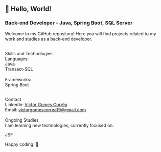    <h2>👋 Hello, World!</h2>
   
  <h3>Back-end Developer - Java, Spring Boot, SQL Server</h3>
Welcome to my GitHub repository! Here you will find projects related to my work and studies as a back-end developer.<br><br>

Skills and Technologies<br>
Languages:<br>
Java <!--<imgsrc="/img/java-logo-1.png" width="200">--><br>
Transact-SQL<br>
<br>
Frameworks:<br>
Spring Boot<br><br>

Contact<br>
LinkedIn: [Victor Gomes Corrêa](https://www.linkedin.com/in/victor-gomes-237998264?lipi=urn%3Ali%3Apage%3Ad_flagship3_profile_view_base_contact_details%3BikswHjIGQzy9N5zpFg2NIg%3D%3D)<br>
Email: victorgomescorrea19@gmail.com<br><br>
Ongoing Studies<br>
I am learning new technologies, currently focused on:<br>

JSF<br>

Happy coding! 🚀
<!--- 
VictorGomes98/VictorGomes98 is a ✨ special ✨ repository because its `README.md` (this file) appears on your GitHub profile.
You can click the Preview link to take a look at your changes.
--->
